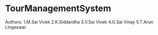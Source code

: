 # TourManagementSystem
Authors:
1.M.Sai Vivek
2.K.Siddardha
3.V.Sai Vivek
4.G.Sai Vinay
5.T.Arun Lingeswar
